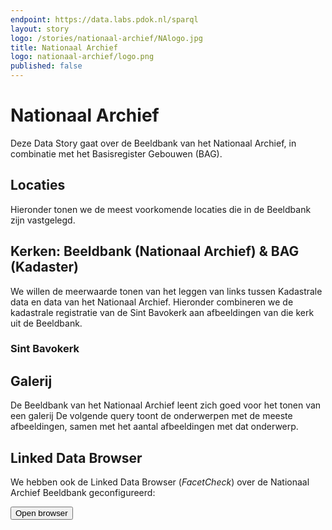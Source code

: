 ```yaml
---
endpoint: https://data.labs.pdok.nl/sparql
layout: story
logo: /stories/nationaal-archief/NAlogo.jpg
title: Nationaal Archief
logo: nationaal-archief/logo.png
published: false
---
```


# Nationaal Archief

Deze Data Story gaat over de Beeldbank van het Nationaal Archief,
in combinatie met het Basisregister Gebouwen (BAG).

## Locaties

Hieronder tonen we de meest voorkomende locaties die in de Beeldbank
zijn vastgelegd.

<query data-config="http://127.0.0.1:4000/stories/nationaal-archief/#query=prefix+dce%3A+%3Chttp%3A%2F%2Fpurl.org%2Fdc%2Felements%2F1.1%2F%3E%0Aprefix+rdfs%3A+%3Chttp%3A%2F%2Fwww.w3.org%2F2000%2F01%2Frdf-schema%23%3E%0Aprefix+schema%3A+%3Chttp%3A%2F%2Fschema.org%2F%3E%0Aselect+%3Flocation+(count(%3Fimage)+as+%3Fn)+%7B%0A++%3Fimage+a+schema%3APhotograph.%0A++%7B%0A++++%3Fimage+schema%3AcontentLocation%2Frdfs%3Alabel+%3Flocation.%0A++%7D+union+%7B%0A++++%3Fimage+schema%3AcontentLocation+%3Flocation.%0A++++filter(isLiteral(%3Flocation))%0A++%7D%0A%7D%0Agroup+by+%3Flocation%0Aorder+by+desc(%3Fn)%0Alimit+20%0A&contentTypeConstruct=text%2Fturtle&contentTypeSelect=application%2Fsparql-results%2Bjson&endpoint=https%3A%2F%2Fdata.labs.pdok.nl%2Fsparql&requestMethod=POST&tabTitle=Query&headers=%7B%7D&outputFormat=gchart&outputSettings=%7B%22chartConfig%22%3A%7B%22options%22%3A%7B%22hAxis%22%3A%7B%22useFormatFromData%22%3Atrue%2C%22minValue%22%3Anull%2C%22maxValue%22%3Anull%2C%22viewWindow%22%3Anull%2C%22viewWindowMode%22%3Anull%7D%2C%22legacyScatterChartLabels%22%3Atrue%2C%22legend%22%3A%22right%22%2C%22vAxes%22%3A%5B%7B%22useFormatFromData%22%3Atrue%2C%22viewWindow%22%3A%7B%22max%22%3Anull%2C%22min%22%3Anull%7D%2C%22minValue%22%3Anull%2C%22maxValue%22%3Anull%7D%2C%7B%22useFormatFromData%22%3Atrue%2C%22viewWindow%22%3A%7B%22max%22%3Anull%2C%22min%22%3Anull%7D%2C%22minValue%22%3Anull%2C%22maxValue%22%3Anull%7D%5D%2C%22isStacked%22%3Afalse%2C%22booleanRole%22%3A%22certainty%22%2C%22width%22%3A600%2C%22height%22%3A371%7D%2C%22state%22%3A%7B%7D%2C%22view%22%3A%7B%22columns%22%3Anull%2C%22rows%22%3Anull%7D%2C%22isDefaultVisualization%22%3Afalse%2C%22chartType%22%3A%22ColumnChart%22%7D%2C%22motionChartState%22%3Anull%7D" data-endpoint="https://data.labs.pdok.nl/sparql" data-query-ref="locaties.rq" data-output="gchart"></query>

## Kerken: Beeldbank (Nationaal Archief) & BAG (Kadaster)

We willen de meerwaarde tonen van het leggen van links tussen
Kadastrale data en data van het Nationaal Archief.  Hieronder
combineren we de kadastrale registratie van de Sint Bavokerk aan
afbeeldingen van die kerk uit de Beeldbank.

### Sint Bavokerk

<query data-query-ref="sint-bavokerk-graphdb.rq" data-output="geo3d"></query>

## Galerij

De Beeldbank van het Nationaal Archief leent zich goed voor het tonen
van een galerij  De volgende query toont de onderwerpen met de
meeste afbeeldingen, samen met het aantal afbeeldingen met dat
onderwerp.

<query data-query-ref="gallery.rq" data-output="gallery"></query>

## Linked Data Browser

We hebben ook de Linked Data Browser (<em>FacetCheck</em>) over de
Nationaal Archief Beeldbank geconfigureerd:

<a href="https://data.labs.pdok.nl/presentations/nationaal-archief/" target="_blank">
  <button>Open browser</button>
</a>
